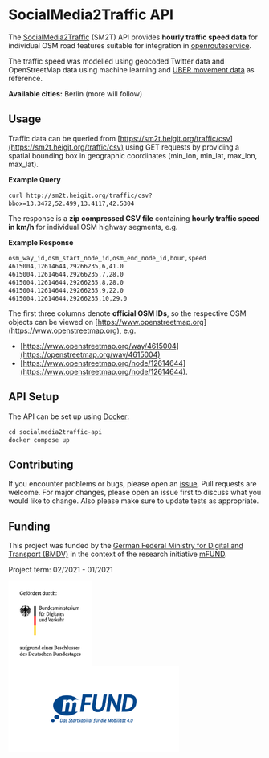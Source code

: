 # SocialMedia2Traffic API

The [SocialMedia2Traffic](https://heigit.org/de/new-mfund-project-start-of-socialmedia2traffic-derivation-of-traffic-information-from-social-media-data-2/) (SM2T) API provides **hourly traffic speed data** for individual OSM road features suitable for integration in [openrouteservice](https://openrouteservice.org).

The traffic speed was modelled using geocoded Twitter data and OpenStreetMap data using machine learning and [UBER movement data](https://movement.uber.com/?lang=en-US) as reference.

**Available cities:** Berlin (more will follow)

## Usage

Traffic data can be queried from [https://sm2t.heigit.org/traffic/csv](https://sm2t.heigit.org/traffic/csv) using GET requests by providing a spatial bounding box in geographic coordinates (min_lon, min_lat, max_lon, max_lat).

**Example Query**

```
curl http://sm2t.heigit.org/traffic/csv?bbox=13.3472,52.499,13.4117,42.5304
```

The response is a **zip compressed CSV file** containing **hourly traffic speed in km/h** for individual OSM highway segments, e.g.

**Example Response**

```
osm_way_id,osm_start_node_id,osm_end_node_id,hour,speed
4615004,12614644,29266235,6,41.0
4615004,12614644,29266235,7,28.0
4615004,12614644,29266235,8,28.0
4615004,12614644,29266235,9,22.0
4615004,12614644,29266235,10,29.0
```

The first three columns denote **official OSM IDs**, so the respective OSM objects can be viewed on [https://www.openstreetmap.org](https://www.openstreetmap.org), e.g.
- [https://www.openstreetmap.org/way/4615004](https://openstreetmap.org/way/4615004)
- [https://www.openstreetmap.org/node/12614644](https://www.openstreetmap.org/node/12614644).

## API Setup

The API can be set up using [Docker](https://www.docker.com/):

```
cd socialmedia2traffic-api
docker compose up
```

## Contributing

If you encounter problems or bugs, please open an [issue](https://github.com/GIScience/socialmedia2traffic-api/issues). Pull requests are welcome. For major changes, please open an issue first to discuss what you would like to change. Also please make sure to update tests as appropriate.

## Funding

This project was funded by the [German Federal Ministry for Digital and Transport (BMDV)](https://www.bmvi.de/EN/Home/home.html) in the context of the research initiative [mFUND](https://www.bmvi.de/EN/Topics/Digital-Matters/mFund/mFund.html).

Project term: 02/2021 - 01/2021

<p float="left">
<img src="./img/bmdv.png" height=170 align="middle" />
<img src="./img/mfund.jpg" height=170 align="middle" />
</p>
